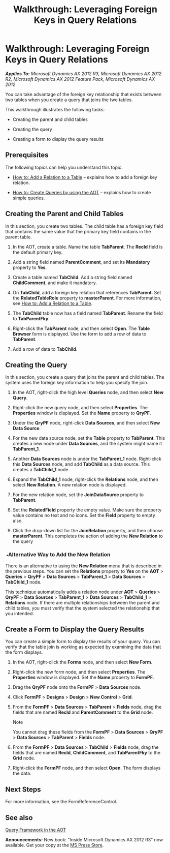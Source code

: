 ﻿---
title: 'Walkthrough: Leveraging Foreign Keys in Query Relations'
TOCTitle: 'Walkthrough: Leveraging Foreign Keys in Query Relations'
ms:assetid: e403459a-74fb-4684-b5cc-1abbd2669eae
ms:mtpsurl: https://msdn.microsoft.com/en-us/library/Gg847984(v=AX.60)
ms:contentKeyID: 35253179
ms.date: 05/18/2015
mtps_version: v=AX.60
---

# Walkthrough: Leveraging Foreign Keys in Query Relations 


_**Applies To:** Microsoft Dynamics AX 2012 R3, Microsoft Dynamics AX 2012 R2, Microsoft Dynamics AX 2012 Feature Pack, Microsoft Dynamics AX 2012_

You can take advantage of the foreign key relationship that exists between two tables when you create a query that joins the two tables.

This walkthrough illustrates the following tasks:

  - Creating the parent and child tables

  - Creating the query

  - Creating a form to display the query results

## Prerequisites

The following topics can help you understand this topic:

  - [How to: Add a Relation to a Table](how-to-add-a-relation-to-a-table.md) – explains how to add a foreign key relation.

  - [How to: Create Queries by using the AOT](how-to-create-queries-by-using-the-aot.md) – explains how to create simple queries.

## Creating the Parent and Child Tables

In this section, you create two tables. The child table has a foreign key field that contains the same value that the primary key field contains in the parent table.

1.  In the AOT, create a table. Name the table **TabParent**. The **RecId** field is the default primary key.

2.  Add a string field named **ParentComment**, and set its **Mandatory** property to **Yes**.

3.  Create a table named **TabChild**. Add a string field named **ChildComment**, and make it mandatory.

4.  On **TabChild**, add a foreign key relation that references **TabParent**. Set the **RelatedTableRole** property to **masterParent**. For more information, see [How to: Add a Relation to a Table](how-to-add-a-relation-to-a-table.md).

5.  The **TabChild** table now has a field named **TabParent**. Rename the field to **TabParentFky**.

6.  Right-click the **TabParent** node, and then select **Open**. The **Table Browser** form is displayed. Use the form to add a row of data to **TabParent**.

7.  Add a row of data to **TabChild**.

## Creating the Query

In this section, you create a query that joins the parent and child tables. The system uses the foreign key information to help you specify the join.

1.  In the AOT, right-click the high level **Queries** node, and then select **New Query**.

2.  Right-click the new query node, and then select **Properties**. The **Properties** window is displayed. Set the **Name** property to **QryPF**.

3.  Under the **QryPF** node, right-click **Data Sources**, and then select **New Data Source**.

4.  For the new data source node, set the **Table** property to **TabParent**. This creates a new node under **Data Sources**, and the system might name it **TabParent\_1**.

5.  Another **Data Sources** node is under the **TabParent\_1** node. Right-click this **Data Sources** node, and add **TabChild** as a data source. This creates a **TabChild\_1** node.

6.  Expand the **TabChild\_1** node, right-click the **Relations** node, and then select **New Relation**. A new relation node is displayed.

7.  For the new relation node, set the **JoinDataSource** property to **TabParent**.

8.  Set the **RelatedField** property the empty value. Make sure the property value contains no text and no icons. Set the **Field** property to empty also.

9.  Click the drop-down list for the **JoinRelation** property, and then choose **masterParent**. This completes the action of adding the **New Relation** to the query

### ![Gg847984.collapse\_all(en-us,AX.60).gif](images/Gg863931.collapse_all(en-us,AX.60).gif "Gg847984.collapse_all(en-us,AX.60).gif")Alternative Way to Add the New Relation

There is an alternative to using the **New Relation** menu that is described in the previous steps. You can set the **Relations** property to **Yes** on the **AOT** \> **Queries** \> **QryPF** \> **Data Sources** \> **TabParent\_1** \> **Data Sources** \> **TabChild\_1** node.

This technique automatically adds a relation node under **AOT** \> **Queries** \> **QryPF** \> **Data Sources** \> **TabParent\_1** \> **Data Sources** \> **TabChild\_1** \> **Relations** node. If there are multiple relationships between the parent and child tables, you must verify that the system selected the relationship that you intended.

## Create a Form to Display the Query Results

You can create a simple form to display the results of your query. You can verify that the table join is working as expected by examining the data that the form displays.

1.  In the AOT, right-click the **Forms** node, and then select **New Form**.

2.  Right-click the new form node, and then select **Properties**. The **Properties** window is displayed. Set the **Name** property to **FormPF**.

3.  Drag the **QryPF** node onto the **FormPF** \> **Data Sources** node.

4.  Click **FormPF** \> **Designs** \> **Design** \> **New Control** \> **Grid**.

5.  From the **FormPF** \> **Data Sources** \> **TabParent** \> **Fields** node, drag the fields that are named **RecId** and **ParentComment** to the **Grid** node.
    

    > [!NOTE]
    > <P>You cannot drag these fields from the <STRONG>FormPF</STRONG> &gt; <STRONG>Data Sources</STRONG> &gt; <STRONG>QryPF</STRONG> &gt; <STRONG>Data Sources</STRONG> &gt; <STRONG>TabParent</STRONG> &gt; <STRONG>Fields</STRONG> node.</P>



6.  From the **FormPF** \> **Data Sources** \> **TabChild** \> **Fields** node, drag the fields that are named **RecId**, **ChildComment**, and **TabParentFky** to the **Grid** node.

7.  Right-click the **FormPF** node, and then select **Open**. The form displays the data.

## Next Steps

For more information, see the FormReferenceControl.

## See also

[Query Framework in the AOT](query-framework-in-the-aot.md)

  
**Announcements:** New book: "Inside Microsoft Dynamics AX 2012 R3" now available. Get your copy at the [MS Press Store](https://www.microsoftpressstore.com/store/inside-microsoft-dynamics-ax-2012-r3-9780735685109).

